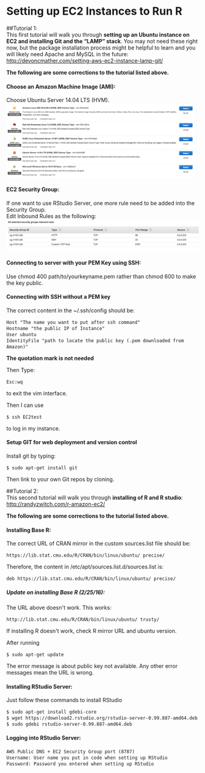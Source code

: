# Setting up EC2 Instances to Run R

##Tutorial 1:  
This first tutorial will walk you through **setting up an Ubuntu instance on EC2 and installing Git and the “LAMP” stack**. You may not need these right now, but the package installation process might be helpful to learn and you will likely need Apache and MySQL in the future: http://devoncmather.com/setting-aws-ec2-instance-lamp-git/

**The following are some corrections to the tutorial listed above.** 

#### Choose an Amazon Machine Image (AMI):
Choose Ubuntu Server 14.04 LTS (HVM).
![AMI](Images/choose_ami.png)

#### EC2 Security Group:  
If one want to use RStudio Server, one more rule need to be added into the Security Group.  
Edit Inbound Rules as the following:  
![Security Group](Images/security_group.png)

#### Connecting to server with your PEM Key using SSH:  
Use chmod 400 path/to/yourkeyname.pem rather than chmod 600 to make the key public.

#### Connecting with SSH without a PEM key  
The correct content in the ~/.ssh/config should be:  

	Host "The name you want to put after ssh command" 
	Hostname "the public IP of Instance"  
	User ubuntu
	IdentityFile "path to locate the public key (.pem downloaded from Amazon)"  

**The quotation mark is not needed**

Then Type:  

	Esc:wq  

to exit the vim interface.
	
Then I can use   

	$ ssh EC2test 
	
to log in my instance.

#### Setup GIT for web deployment and version control
Install git by typing:

	$ sudo apt-get install git
	
Then link to your own Git repos by cloning. 

##Tutorial 2:  
This second tutorial will walk you through **installing of R and R studio**: http://randyzwitch.com/r-amazon-ec2/

**The following are some corrections to the tutorial listed above.** 

#### Installing Base R:  
The correct URL of CRAN mirror in the custom sources.list file should be:
	
	https://lib.stat.cmu.edu/R/CRAN/bin/linux/ubuntu/ precise/  

Therefore, the content in /etc/apt/sources.list.d/sources.list is:  

	deb https://lib.stat.cmu.edu/R/CRAN/bin/linux/ubuntu/ precise/

##### Update on installing Base R (2/25/16):
The URL above doesn't work. This works:
	
	http://lib.stat.cmu.edu/R/CRAN/bin/linux/ubuntu/ trusty/  

If installing R doesn't work, check R mirror URL and ubuntu version. 

After running 

	$ sudo apt-get update
	
The error message is about public key not available. Any other error messages mean the URL is wrong. 

#### Installing RStudio Server:  
Just follow these commands to install RStudio

	$ sudo apt-get install gdebi-core
	$ wget https://download2.rstudio.org/rstudio-server-0.99.887-amd64.deb
	$ sudo gdebi rstudio-server-0.99.887-amd64.deb
	
#### Logging into RStudio Server: 
	AWS Public DNS + EC2 Security Group port (8787)
	Username: User name you put in code when setting up RStudio
	Password: Password you entered when setting up RStudio


